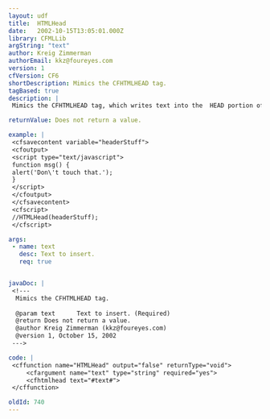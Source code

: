 ```yaml
---
layout: udf
title:  HTMLHead
date:   2002-10-15T13:05:01.000Z
library: CFMLLib
argString: "text"
author: Kreig Zimmerman
authorEmail: kkz@foureyes.com
version: 1
cfVersion: CF6
shortDescription: Mimics the CFHTMLHEAD tag.
tagBased: true
description: |
 Mimics the CFHTMLHEAD tag, which writes text into the  HEAD portion of the page.

returnValue: Does not return a value.

example: |
 <cfsavecontent variable="headerStuff">
 <cfoutput>
 <script type="text/javascript">
 function msg() { 
 alert('Don\'t touch that.');
 }
 </script>
 </cfoutput>
 </cfsavecontent>
 <cfscript>
 //HTMLHead(headerStuff);
 </cfscript>

args:
 - name: text
   desc: Text to insert.
   req: true


javaDoc: |
 <!---
  Mimics the CFHTMLHEAD tag.
  
  @param text      Text to insert. (Required)
  @return Does not return a value. 
  @author Kreig Zimmerman (kkz@foureyes.com) 
  @version 1, October 15, 2002 
 --->

code: |
 <cffunction name="HTMLHead" output="false" returnType="void">
     <cfargument name="text" type="string" required="yes">
     <cfhtmlhead text="#text#">
 </cffunction>

oldId: 740
---
```


